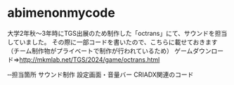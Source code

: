 # abimenonmycode
大学2年秋～3年時にTGS出展のため制作した「octrans」にて、サウンドを担当していました。
その際に一部コードを書いたので、こちらに載せておきます（チーム制作物がプライベートで制作が行われているため）
ゲームダウンロード⇒http://mkmlab.net/TGS/2024/game/octrans.html

‐‐担当箇所
サウンド制作
設定画面・音量バー
CRIADX関連のコード
